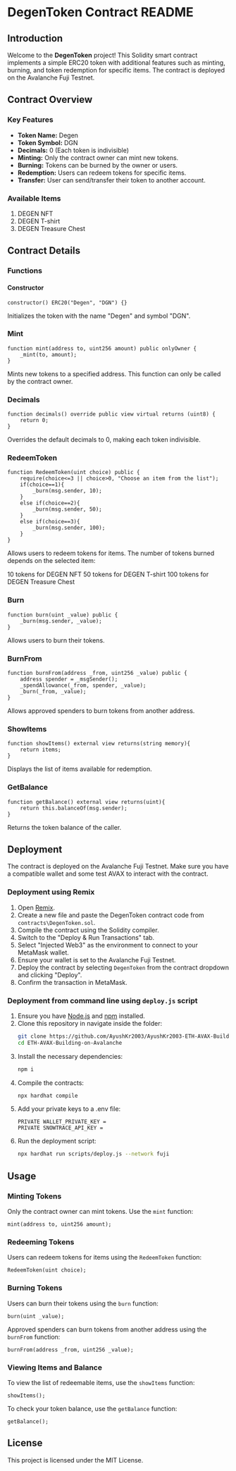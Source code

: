 # DegenToken Contract README

## Introduction

Welcome to the **DegenToken** project! This Solidity smart contract implements a simple ERC20 token with additional features such as minting, burning, and token redemption for specific items. The contract is deployed on the Avalanche Fuji Testnet.

## Contract Overview

### Key Features

- **Token Name:** Degen
- **Token Symbol:** DGN
- **Decimals:** 0 (Each token is indivisible)
- **Minting:** Only the contract owner can mint new tokens.
- **Burning:** Tokens can be burned by the owner or users.
- **Redemption:** Users can redeem tokens for specific items.
- **Transfer:** User can send/transfer their token to another account.

### Available Items

1. DEGEN NFT
2. DEGEN T-shirt
3. DEGEN Treasure Chest

## Contract Details

### Functions

#### Constructor

```solidity
constructor() ERC20("Degen", "DGN") {}
```
Initializes the token with the name "Degen" and symbol "DGN".

### Mint
```solidity
function mint(address to, uint256 amount) public onlyOwner {
    _mint(to, amount);
}
```
Mints new tokens to a specified address. This function can only be called by the contract owner.

### Decimals
```solidity
function decimals() override public view virtual returns (uint8) {
    return 0;
}
```
Overrides the default decimals to 0, making each token indivisible.

### RedeemToken
```solidity
function RedeemToken(uint choice) public {
    require(choice<=3 || choice>0, "Choose an item from the list");
    if(choice==1){
        _burn(msg.sender, 10);
    }
    else if(choice==2){
        _burn(msg.sender, 50);
    }
    else if(choice==3){
        _burn(msg.sender, 100);
    }
}
```
Allows users to redeem tokens for items. The number of tokens burned depends on the selected item:

10 tokens for DEGEN NFT
50 tokens for DEGEN T-shirt
100 tokens for DEGEN Treasure Chest

### Burn
```solidity
function burn(uint _value) public {
    _burn(msg.sender, _value);
}
```
Allows users to burn their tokens.

### BurnFrom
```solidity
function burnFrom(address _from, uint256 _value) public {
    address spender = _msgSender();
    _spendAllowance(_from, spender, _value);
    _burn(_from, _value);
}
```
Allows approved spenders to burn tokens from another address.

### ShowItems
```solidity
function showItems() external view returns(string memory){
    return items;
}
```
Displays the list of items available for redemption.

### GetBalance
```solidity
function getBalance() external view returns(uint){
    return this.balanceOf(msg.sender);
}
```
Returns the token balance of the caller.

## Deployment
The contract is deployed on the Avalanche Fuji Testnet. Make sure you have a compatible wallet and some test AVAX to interact with the contract.

### Deployment using Remix

1. Open [Remix](https://remix.ethereum.org/).
2. Create a new file and paste the DegenToken contract code from `contracts\DegenToken.sol`.
3. Compile the contract using the Solidity compiler.
4. Switch to the "Deploy & Run Transactions" tab.
5. Select "Injected Web3" as the environment to connect to your MetaMask wallet.
6. Ensure your wallet is set to the Avalanche Fuji Testnet.
7. Deploy the contract by selecting `DegenToken` from the contract dropdown and clicking "Deploy".
8. Confirm the transaction in MetaMask.

### Deployment from command line using `deploy.js` script

1. Ensure you have [Node.js](https://nodejs.org/) and [npm](https://www.npmjs.com/) installed.
2. Clone this repository in navigate inside the folder:
    ```bash
    git clone https://github.com/AyushKr2003/AyushKr2003-ETH-AVAX-Building-on-Avalanche.git
    cd ETH-AVAX-Building-on-Avalanche
    ```
3. Install the necessary dependencies:
    ```bash
    npm i
    ```
4. Compile the contracts:
    ```bash
    npx hardhat compile
    ```
5. Add your private keys to a .env file:
    ```plaintext
    PRIVATE WALLET_PRIVATE_KEY = 
    PRIVATE SNOWTRACE_API_KEY = 
    ```
6. Run the deployment script:
    ```bash
    npx hardhat run scripts/deploy.js --network fuji
    ```

## Usage
### Minting Tokens
Only the contract owner can mint tokens. Use the `mint` function:

```solidity
mint(address to, uint256 amount);
```
### Redeeming Tokens
Users can redeem tokens for items using the `RedeemToken` function:

```solidity
RedeemToken(uint choice);
```
### Burning Tokens
Users can burn their tokens using the `burn` function:

```solidity
burn(uint _value);
```
Approved spenders can burn tokens from another address using the `burnFrom` function:

```solidit
burnFrom(address _from, uint256 _value);
```
### Viewing Items and Balance
To view the list of redeemable items, use the `showItems` function:

```solidity
showItems();
```
To check your token balance, use the `getBalance` function:

```solidity
getBalance();
```
## License
This project is licensed under the MIT License.